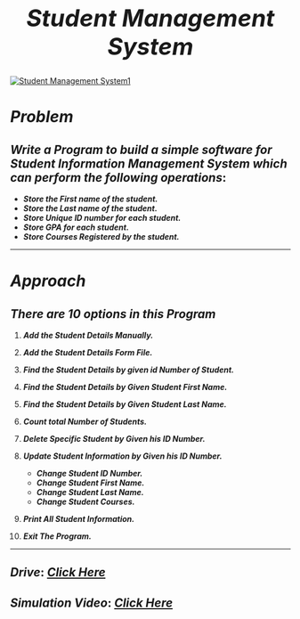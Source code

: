 ## *<h1 align="center">Student Management System</h1>*

[![Student Management System1](https://github.com/MohammedHasanAhmed/Mastering-Embedded-Systems/assets/123543218/8ac591b4-d775-44a5-9be5-8dc0d5f6755c)](https://drive.google.com/file/d/1K4cyJ77HdyprEyAJc6bviGqD-ASmFncz/view?usp=drive_link)

# ***Problem***

## ***Write a Program to build a simple software for Student Information Management System which can perform the following operations***:

*   ***Store the First name of the student.***
*	***Store the Last name of the student.***
*	***Store Unique ID number for each student.***
*	***Store GPA for each student.***
*	***Store Courses Registered by the student.***
___
# ***Approach***

## ***There are 10 options in this Program***

1. ***Add the Student Details Manually.***

2. ***Add the Student Details Form File.***
3. ***Find the Student Details by given id Number of Student.***
4. ***Find the Student Details by Given Student First Name.***
5. ***Find the Student Details by Given Student Last Name.***
6. ***Count total Number of Students.***
7. ***Delete Specific Student by Given his ID Number.***
8. ***Update Student Information by Given his ID Number.***
    *	***Change Student ID Number.***
    *	***Change Student First Name.***
    *	***Change Student Last Name.***
    *	***Change Student Courses.***
9.  ***Print All Student Information.***
10. ***Exit The Program.***

___
## *Drive*: [*Click Here*](https://drive.google.com/drive/folders/1MSCg4rbh8__0Wvcw9RTDInywA-qke6Ts)
## *Simulation Video*: [*Click Here*](https://drive.google.com/file/d/1ZNOOIH6_An3bkD-3UfYT8a8K0c3Qbjzb/view?usp=drive_link)


